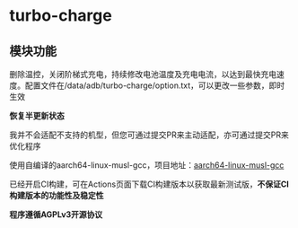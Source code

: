# turbo-charge

## 模块功能
删除温控，关闭阶梯式充电，持续修改电池温度及充电电流，以达到最快充电速度。配置文件在/data/adb/turbo-charge/option.txt，可以更改一些参数，即时生效

**恢复半更新状态**

我并不会适配不支持的机型，但您可通过提交PR来主动适配，亦可通过提交PR来优化程序

使用自编译的aarch64-linux-musl-gcc，项目地址：[aarch64-linux-musl-gcc](https://github.com/chase535/aarch64-linux-musl-gcc)

已经开启CI构建，可在Actions页面下载CI构建版本以获取最新测试版，**不保证CI构建版本的功能性及稳定性**

**程序遵循AGPLv3开源协议**
